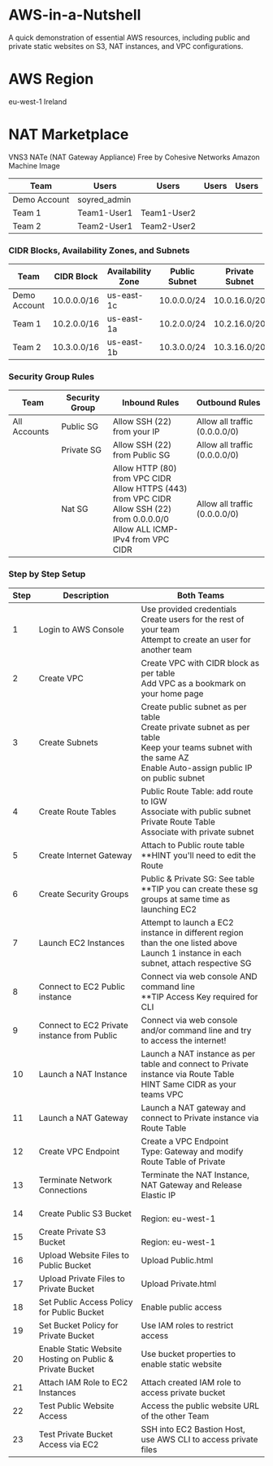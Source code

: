 # AWS-in-a-Nutshell
A quick demonstration of essential AWS resources, including public and private static websites on S3, NAT instances, and VPC configurations.

# AWS Region
eu-west-1 Ireland

# NAT Marketplace

VNS3 NATe (NAT Gateway Appliance)
Free
by Cohesive Networks
Amazon Machine Image

| **Team**       | **Users**      | **Users**     | **Users** | **Users** |
|----------------|----------------|---------------|-----------|-----------|
| Demo Account   | soyred_admin   |               |           |           |
| Team 1         | Team1-User1    | Team1-User2   |           |           |
| Team 2         | Team2-User1    | Team2-User2   |           |           |

### CIDR Blocks, Availability Zones, and Subnets

| **Team**       | **CIDR Block**  | **Availability Zone** | **Public Subnet**     | **Private Subnet**    |
|----------------|-----------------|-----------------------|-----------------------|-----------------------|
| Demo Account   | 10.0.0.0/16     | us-east-1c            | 10.0.0.0/24           | 10.0.16.0/20          |
| Team 1         | 10.2.0.0/16     | us-east-1a            | 10.2.0.0/24           | 10.2.16.0/20          |
| Team 2         | 10.3.0.0/16     | us-east-1b            | 10.3.0.0/24           | 10.3.16.0/20          |

### Security Group Rules

| **Team**       | **Security Group**    | **Inbound Rules**                                                                                                                  | **Outbound Rules**            |
|----------------|-----------------------|------------------------------------------------------------------------------------------------------------------------------------|-------------------------------|
| All Accounts   | Public SG             | Allow SSH (22) from your IP                                                                                                        | Allow all traffic (0.0.0.0/0) |
|                | Private SG            | Allow SSH (22) from Public SG                                                                                                      | Allow all traffic (0.0.0.0/0) |
|                | Nat SG                | Allow HTTP (80) from VPC CIDR<br>Allow HTTPS (443) from VPC CIDR<br>Allow SSH (22) from 0.0.0.0/0<br>Allow ALL ICMP-IPv4 from VPC CIDR | Allow all traffic (0.0.0.0/0) |

### Step by Step Setup

| **Step** | **Description** | **Both Teams**  |
|----------|-----------------|-----------------|
| 1        | Login to AWS Console | Use provided credentials<br>Create users for the rest of your team<br>Attempt to create an user for another team |*|
| 2        | Create VPC | Create VPC with CIDR block as per table<br> Add VPC as a bookmark on your home page |
| 3        | Create Subnets | Create public subnet as per table<br>Create private subnet as per table<br>Keep your teams subnet with the same AZ<br>Enable Auto-assign public IP on public subnet |
| 4        | Create Route Tables | Public Route Table: add route to IGW<br>Associate with public subnet<br>Private Route Table<br>Associate with private subnet |*|
| 5        | Create Internet Gateway | Attach to Public route table<br>**HINT you'll need to edit the Route|*|
| 6        | Create Security Groups | Public & Private SG: See table<br>**TIP you can create these sg groups at same time as launching EC2  |*|
| 7        | Launch EC2 Instances | Attempt to launch a EC2 instance in different region than the one listed above<br>Launch 1 instance in each subnet, attach respective SG |
| 8        | Connect to EC2 Public instance | Connect via web console AND command line<br>**TIP Access Key required for CLI|
| 9        | Connect to EC2 Private instance from Public | Connect via web console and/or command line and try to access the internet! |*|
| 10       | Launch a NAT Instance | Launch a NAT instance as per table and connect to Private instance via Route Table <br>HINT Same CIDR as your teams VPC |
| 11       | Launch a NAT Gateway  | Launch a NAT gateway and connect to Private instance via Route Table |
| 12       | Create VPC Endpoint  | Create a VPC Endpoint<br>Type: Gateway and modify Route Table of Private |
| 13       | Terminate Network Connections  | Terminate the NAT Instance, NAT Gateway and Release Elastic IP |
| 14       | Create Public S3 Bucket | <br>Region: eu-west-1 |
| 15       | Create Private S3 Bucket | <br>Region: eu-west-1|
| 16       | Upload Website Files to Public Bucket | Upload Public.html |
| 17       | Upload Private Files to Private Bucket | Upload Private.html |
| 18       | Set Public Access Policy for Public Bucket | Enable public access |
| 19       | Set Bucket Policy for Private Bucket | Use IAM roles to restrict access |
| 20       | Enable Static Website Hosting on Public & Private Bucket | Use bucket properties to enable static website |
| 21       | Attach IAM Role to EC2 Instances | Attach created IAM role to access private bucket |
| 22       | Test Public Website Access | Access the public website URL of the other Team |
| 23       | Test Private Bucket Access via EC2 | SSH into EC2 Bastion Host, use AWS CLI to access private files |


